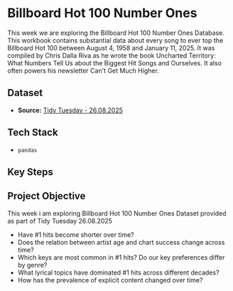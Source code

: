 # Billboard Hot 100 Number Ones
This week we are exploring the Billboard Hot 100 Number Ones Database. This workbook contains substantial data about every song to ever top the Billboard Hot 100 between August 4, 1958 and January 11, 2025. It was compiled by Chris Dalla Riva as he wrote the book Uncharted Territory: What Numbers Tell Us about the Biggest Hit Songs and Ourselves. It also often powers his newsletter Can't Get Much Higher.

## Dataset
* **Source:** [Tidy Tuesday - 26.08.2025](https://github.com/rfordatascience/tidytuesday/blob/main/data/2025/2025-08-26)

## Tech Stack
* `pandas`

## Key Steps

## Project Objective
This week i am exploring Billboard Hot 100 Number Ones Dataset provided as part of Tidy Tuesday 26.08.2025

* Have #1 hits become shorter over time?
* Does the relation between artist age and chart success change across time?
* Which keys are most common in #1 hits? Do our key preferences differ by genre?
* What lyrical topics have dominated #1 hits across different decades?
* How has the prevalence of explicit content changed over time?